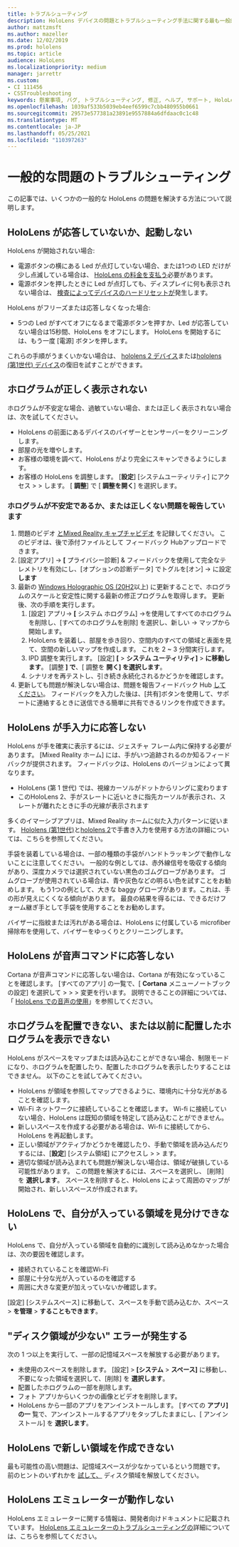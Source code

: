 ```yaml
---
title: トラブルシューティング
description: HoloLens デバイスの問題とトラブルシューティング手法に関する最も一般的な解決策については、最新情報を入手してください。
author: mattzmsft
ms.author: mazeller
ms.date: 12/02/2019
ms.prod: hololens
ms.topic: article
audience: HoloLens
ms.localizationpriority: medium
manager: jarrettr
ms.custom:
- CI 111456
- CSSTroubleshooting
keywords: 懸案事項, バグ, トラブルシューティング, 修正, ヘルプ, サポート, HoloLens
ms.openlocfilehash: 1039af533b5039eb4eef6599c7cbb480955b0661
ms.sourcegitcommit: 29573e577381a23891e9557884a6dfdaac0c1c48
ms.translationtype: MT
ms.contentlocale: ja-JP
ms.lasthandoff: 05/25/2021
ms.locfileid: "110397263"
---
```

# <a name="troubleshoot-common-issues"></a>一般的な問題のトラブルシューティング

この記事では、いくつかの一般的な HoloLens の問題を解決する方法について説明します。

## <a name="my-hololens-is-unresponsive-or-wont-start"></a>HoloLens が応答していないか、起動しない

HoloLens が開始されない場合:

- 電源ボタンの横にある Led が点灯していない場合、または1つの LED だけが少し点滅している場合は、 [HoloLens の料金を支払う](hololens-recovery.md#charge-the-device)必要があります。
- 電源ボタンを押したときに Led が点灯しても、ディスプレイに何も表示されない場合は、 [検査によってデバイスのハードリセットが](hololens-recovery.md#hard-reset-procedure)発生します。

HoloLens がフリーズまたは応答しなくなった場合:

- 5つの Led がすべてオフになるまで電源ボタンを押すか、Led が応答していない場合は15秒間、HoloLens をオフにします。 HoloLens を開始するには、もう一度 [電源] ボタンを押します。

これらの手順がうまくいかない場合は、 [hololens 2 デバイス](hololens-recovery.md)または[hololens (第1世代) デバイス](hololens1-recovery.md)の復旧を試すことができます。

## <a name="holograms-dont-look-good"></a>ホログラムが正しく表示されない

ホログラムが不安定な場合、過敏ていない場合、または正しく表示されない場合は、次を試してください。

- HoloLens の前面にあるデバイスのバイザーとセンサーバーをクリーニングします。
- 部屋の光を増やします。
- お客様の環境を調べて、HoloLens がより完全にスキャンできるようにします。
- お客様の HoloLens を調整します。 [**設定**] [システムユーティリティ] にアクセス  >    >  します。 [ **調整**] で [ **調整を開く**] を選択します。
 
### <a name="reporting-issues-where-holograms-are-unstable-or-dont-look-right"></a>ホログラムが不安定であるか、または正しくない問題を報告しています
 
1. 問題のビデオ [とMixed Reality キャプチャビデオ](holographic-photos-and-videos.md#capture-a-mixed-reality-video) を記録してください。 このビデオは、後で添付ファイルとして フィードバック Hubアップロードできます。  
1. [設定アプリ] -> **[** プライバシー診断] & フィードバックを使用して完全なテレメトリを有効にし、[オプションの診断データ] でトグルを[オン]  ->  に設定 **します**
1. 最新の [Windows Holographic OS (20H2](hololens-release-notes.md#windows-holographic-version-20h2)以上) に更新することで、ホログラムのスケールと安定性に関する最新の修正プログラムを取得します。 更新後、次の手順を実行します。
    1. [設定] アプリ-> **[** システム ホログラム] ->を使用してすべてのホログラムを削除し、[すべてのホログラムを削除] を選択し、新しい  ->  マップから開始します。
    1. HoloLens を装着し、部屋を歩き回り、空間内のすべての領域と表面を見て、空間の新しいマップを作成します。 これを 2 ~ 3 分間実行します。
    1. IPD 調整を実行します。 [設定] **[**  >  **システム ユーティリティ]**  >  **に移動します**。 [調整 **] で**、[ 調整を **開く] を選択します**。
    1. シナリオを再テストし、引き続き永続化されるかどうかを確認します。
1. 更新しても問題が解決しない場合は、問題を報告フィードバック Hub [してください](hololens-feedback.md)。 フィードバックを入力した後は、[共有]ボタンを使用して、サポートに連絡するときに送信できる簡単に共有できるリンクを作成できます。

## <a name="hololens-doesnt-respond-to-hand-input"></a>HoloLens が手入力に応答しない

HoloLens が手を確実に表示するには、ジェスチャ フレーム内に保持する必要があります。  [Mixed Reality ホーム] には、手がいつ追跡されるのか知るフィードバックが提供されます。  フィードバックは、HoloLens のバージョンによって異なります。
- HoloLens (第 1 世代) では、視線カーソルがドットからリングに変わります
- このHoloLens 2、手がスレートに近いときに指先カーソルが表示され、スレートが離れたときに手の光線が表示されます

多くのイマーシブアプリは、Mixed Reality ホームに似た入力パターンに従います。  [Hololens (第1世代)](hololens1-basic-usage.md#use-hololens-with-your-hands)と[hololens 2](hololens2-basic-usage.md#the-hand-tracking-frame)で手書き入力を使用する方法の詳細については、こちらを参照してください。

手袋を装着している場合は、一部の種類の手袋がハンドトラッキングで動作しないことに注意してください。  一般的な例としては、赤外線信号を吸収する傾向があり、深度カメラでは選択されていない黒色のゴムグローブがあります。  ゴムグローブが使用されている場合は、青や灰色などの明るい色を試すことをお勧めします。  もう1つの例として、大きな baggy グローブがあります。これは、手の形が見えにくくなる傾向があります。 最良の結果を得るには、できるだけフォーム継ぎ手として手袋を使用することをお勧めします。

バイザーに指紋または汚れがある場合は、HoloLens に付属している microfiber 掃除布を使用して、バイザーをゆっくりとクリーニングします。

## <a name="hololens-doesnt-respond-to-my-voice-commands"></a>HoloLens が音声コマンドに応答しない

Cortana が音声コマンドに応答しない場合は、Cortana が有効になっていることを確認します。 [すべてのアプリ] の一覧で、[ **Cortana** メニューノートブックの設定] を選択して  >    >    >  変更を行います。 説明できることの詳細については、「 [HoloLens での音声の使用](hololens-cortana.md)」を参照してください。

## <a name="i-cant-place-holograms-or-see-holograms-that-i-previously-placed"></a>ホログラムを配置できない、または以前に配置したホログラムを表示できない

HoloLens がスペースをマップまたは読み込むことができない場合、制限モードになり、ホログラムを配置したり、配置したホログラムを表示したりすることはできません。 以下のことを試してみてください。

- HoloLens が領域を参照してマップできるように、環境内に十分な光があることを確認します。
- Wi-Fi ネットワークに接続していることを確認します。 Wi-fi に接続していない場合、HoloLens は既知の領域を特定して読み込むことができません。
- 新しいスペースを作成する必要がある場合は、Wi-fi に接続してから、HoloLens を再起動します。
- 正しい領域がアクティブかどうかを確認したり、手動で領域を読み込んだりするには、[**設定**] [システム領域] にアクセスし  >    >  ます。
- 適切な領域が読み込まれても問題が解決しない場合は、領域が破損している可能性があります。 この問題を解決するには、スペースを選択し、 [削除] を **選択します**。 スペースを削除すると、HoloLens によって周囲のマップが開始され、新しいスペースが作成されます。

## <a name="my-hololens-cant-tell-what-space-im-in"></a>HoloLens で、自分が入っている領域を見分けできない

HoloLens で、自分が入っている領域を自動的に識別して読み込めなかった場合は、次の要因を確認します。

- 接続されていることを確認Wi-Fi
- 部屋に十分な光が入っているのを確認する
- 周囲に大きな変更が加えっていないか確認します。

[設定] [システムスペース] に移動して、スペースを手動で読み込むか、スペース  >  **を管理**  >  **することもできます**。

## <a name="im-getting-a-low-disk-space-error"></a>"ディスク領域が少ない" エラーが発生する

次の 1 つ以上を実行して、一部の記憶域スペースを解放する必要があります。

- 未使用のスペースを削除します。 [設定]  >  **[システム**  >  **スペース]** に移動し、不要になった領域を選択して、[削除] を **選択します**。
- 配置したホログラムの一部を削除します。
- フォト アプリからいくつかの画像とビデオを削除します。
- HoloLens から一部のアプリをアンインストールします。 [すべての **アプリ] の一** 覧で、アンインストールするアプリをタップしたままにし、[ アンインストール] を **選択します**。

## <a name="my-hololens-cant-create-a-new-space"></a>HoloLens で新しい領域を作成できない

最も可能性の高い問題は、記憶域スペースが少なかっているという問題です。 前のヒントのいずれかを [試して、](#im-getting-a-low-disk-space-error) ディスク領域を解放してください。

## <a name="the-hololens-emulator-isnt-working"></a>HoloLens エミュレーターが動作しない

HoloLens エミュレーターに関する情報は、開発者向けドキュメントに記載されています。  [HoloLens エミュレーターのトラブルシューティングの](https://docs.microsoft.com/windows/mixed-reality/using-the-hololens-emulator#troubleshooting)詳細については、こちらを参照してください。
